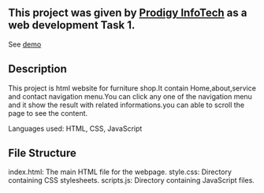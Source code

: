 ## This project was given by [Prodigy InfoTech](https://prodigyinfotech.dev/) as a web development Task 1.

See [demo](http://127.0.0.1:5500/index.html)

## Description
This project is html website for furniture shop.It contain Home,about,service and contact navigation menu.You can click any one of the navigation menu and it show the result with related informations.you can able to scroll the page to see the content.

Languages used: HTML, CSS, JavaScript

## File Structure
index.html: The main HTML file for the webpage.
style.css: Directory containing CSS stylesheets.
scripts.js: Directory containing JavaScript files.
